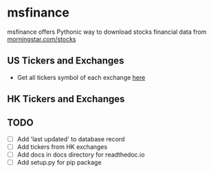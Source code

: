 # msfinance
msfinance offers  Pythonic way to download stocks financial data from [morningstar.com/stocks](https://www.morningstar.com/stocks)


## US Tickers and Exchanges
- Get all tickers symbol of each exchange [here](https://www.nasdaq.com/market-activity/stocks/screener)


## HK Tickers and Exchanges



## TODO
- [  ] Add 'last updated' to database record
- [  ] Add tickers from HK exchanges
- [  ] Add docs in docs directory for readthedoc.io
- [  ] Add setup.py for pip package
